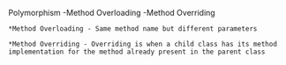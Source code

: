 Polymorphism 
    -Method Overloading
    -Method Overriding

    *Method Overloading - Same method name but different parameters

    *Method Overriding - Overriding is when a child class has its method implementation for the method already present in the parent class 

